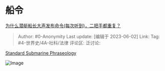 # 船令
[为什么潜艇船长大声发布命令(每次听到)，二把手都重复？](https://www.zhihu.com/question/477773641/answer/3055199198)

> Author: #0-Anonymity
> Last update: [编辑于 2023-06-02]
> Link:
> Tag: #4-世界史/4A-社科/法律
> 评论区:
> 泛讨论:

[Standard Submarine Phraseology](https://link.zhihu.com/?target=https%3A//maritime.org/doc/subphrase/index.php%23pg12)

![Image](https://pic1.zhimg.com/50/v2-7fa8e550247f71871387e137703f3f53_720w.jpg?source=1940ef5c)
